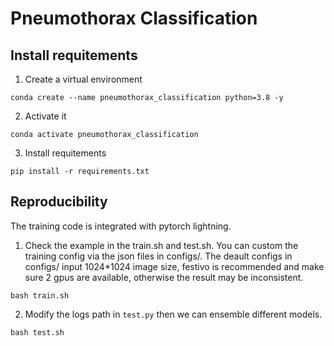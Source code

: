 # Pneumothorax Classification
## Install requitements
1. Create a virtual environment
```
conda create --name pneumothorax_classification python=3.8 -y
```
2. Activate it
```
conda activate pneumothorax_classification
```
3. Install requitements 
```
pip install -r requirements.txt
```
## Reproducibility
The training code is integrated with pytorch lightning.
1. Check the example in the train.sh and test.sh. You can custom the training config via the json files in configs/. The deault configs in configs/ input 1024*1024 image size, festivo is recommended and make sure 2 gpus are available, otherwise the result may be inconsistent.
```
bash train.sh
```
2. Modify the logs path in ```test.py``` then we can ensemble different models.
```
bash test.sh
```
